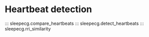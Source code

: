 # Heartbeat detection

::: sleepecg.compare_heartbeats
::: sleepecg.detect_heartbeats
::: sleepecg.rri_similarity
